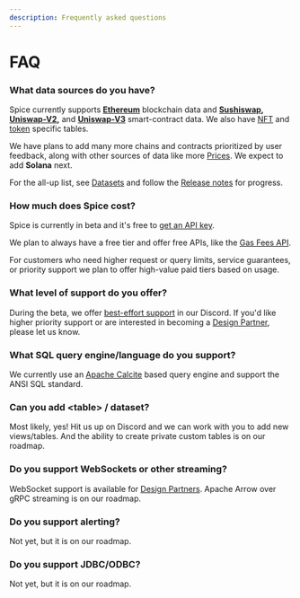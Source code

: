 ```yaml
---
description: Frequently asked questions
---
```


# FAQ

### What data sources do you have?

Spice currently supports [**Ethereum**](reference/sql-query-tables/) blockchain data and [**Sushiswap**](reference/sql-query-tables/sql-query-tables/sushiswap-tables.md)**,** [**Uniswap-V2**](reference/sql-query-tables/sql-query-tables/uniswap-tables.md)**,** and [**Uniswap-V3**](reference/sql-query-tables/sql-query-tables/uniswap-tables.md) smart-contract data. We also have [NFT](reference/sql-query-tables/sql-query-tables/nft-tables.md) and [token](reference/sql-query-tables/sql-query-tables/token-tables.md) specific tables.

We have plans to add many more chains and contracts prioritized by user feedback, along with other sources of data like more [Prices](api/prices.md). We expect to add **Solana** next.

For the all-up list, see [Datasets](datasets.md) and follow the [Release notes](reference/release-notes.md) for progress.

### How much does Spice cost?

Spice is currently in beta and it's free to [get an API key](https://spice.xyz).

We plan to always have a free tier and offer free APIs, like the [Gas Fees API](api/ethereum/gas-fees.md).

For customers who need higher request or query limits, service guarantees, or priority support we plan to offer high-value paid tiers based on usage.

### What level of support do you offer?

During the beta, we offer [best-effort support](broken-reference/) in our Discord. If you'd like higher priority support or are interested in becoming a [Design Partner](https://www.craft.do/s/bgJFtYzSZwuFXD), please let us know.

### What SQL query engine/language do you support?

We currently use an [Apache Calcite](https://calcite.apache.org/) based query engine and support the ANSI SQL standard.

### Can you add \<table> / dataset?

Most likely, yes! Hit us up on Discord and we can work with you to add new views/tables. And the ability to create private custom tables is on our roadmap.

### Do you support WebSockets or other streaming?

WebSocket support is available for [Design Partners](https://www.craft.do/s/bgJFtYzSZwuFXD). Apache Arrow over gRPC streaming is on our roadmap.

### Do you support alerting?

Not yet, but it is on our roadmap.

### Do you support JDBC/ODBC?

Not yet, but it is on our roadmap.

